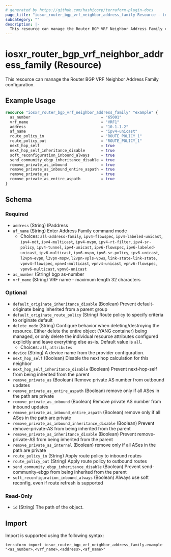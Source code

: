 ```yaml
---
# generated by https://github.com/hashicorp/terraform-plugin-docs
page_title: "iosxr_router_bgp_vrf_neighbor_address_family Resource - terraform-provider-iosxr"
subcategory: ""
description: |-
  This resource can manage the Router BGP VRF Neighbor Address Family configuration.
---
```


# iosxr_router_bgp_vrf_neighbor_address_family (Resource)

This resource can manage the Router BGP VRF Neighbor Address Family configuration.

## Example Usage

```terraform
resource "iosxr_router_bgp_vrf_neighbor_address_family" "example" {
  as_number                               = "65001"
  vrf_name                                = "VRF1"
  address                                 = "10.1.1.2"
  af_name                                 = "ipv4-unicast"
  route_policy_in                         = "ROUTE_POLICY_1"
  route_policy_out                        = "ROUTE_POLICY_1"
  next_hop_self                           = true
  next_hop_self_inheritance_disable       = true
  soft_reconfiguration_inbound_always     = true
  send_community_ebgp_inheritance_disable = true
  remove_private_as_inbound               = true
  remove_private_as_inbound_entire_aspath = true
  remove_private_as                       = true
  remove_private_as_entire_aspath         = true
}
```

<!-- schema generated by tfplugindocs -->
## Schema

### Required

- `address` (String) IPaddress
- `af_name` (String) Enter Address Family command mode
  - Choices: `all-address-family`, `ipv4-flowspec`, `ipv4-labeled-unicast`, `ipv4-mdt`, `ipv4-multicast`, `ipv4-mvpn`, `ipv4-rt-filter`, `ipv4-sr-policy`, `ipv4-tunnel`, `ipv4-unicast`, `ipv6-flowspec`, `ipv6-labeled-unicast`, `ipv6-multicast`, `ipv6-mvpn`, `ipv6-sr-policy`, `ipv6-unicast`, `l2vpn-evpn`, `l2vpn-mspw`, `l2vpn-vpls-vpws`, `link-state-link-state`, `vpnv4-flowspec`, `vpnv4-multicast`, `vpnv4-unicast`, `vpnv6-flowspec`, `vpnv6-multicast`, `vpnv6-unicast`
- `as_number` (String) bgp as-number
- `vrf_name` (String) VRF name - maximum length 32 characters

### Optional

- `default_originate_inheritance_disable` (Boolean) Prevent default-originate being inherited from a parent group
- `default_originate_route_policy` (String) Route policy to specify criteria to originate default
- `delete_mode` (String) Configure behavior when deleting/destroying the resource. Either delete the entire object (YANG container) being managed, or only delete the individual resource attributes configured explicitly and leave everything else as-is. Default value is `all`.
  - Choices: `all`, `attributes`
- `device` (String) A device name from the provider configuration.
- `next_hop_self` (Boolean) Disable the next hop calculation for this neighbor
- `next_hop_self_inheritance_disable` (Boolean) Prevent next-hop-self from being inherited from the parent
- `remove_private_as` (Boolean) Remove private AS number from outbound updates
- `remove_private_as_entire_aspath` (Boolean) remove only if all ASes in the path are private
- `remove_private_as_inbound` (Boolean) Remove private AS number from inbound updates
- `remove_private_as_inbound_entire_aspath` (Boolean) remove only if all ASes in the path are private
- `remove_private_as_inbound_inheritance_disable` (Boolean) Prevent remove-private-AS from being inherited from the parent
- `remove_private_as_inheritance_disable` (Boolean) Prevent remove-private-AS from being inherited from the parent
- `remove_private_as_internal` (Boolean) remove only if all ASes in the path are private
- `route_policy_in` (String) Apply route policy to inbound routes
- `route_policy_out` (String) Apply route policy to outbound routes
- `send_community_ebgp_inheritance_disable` (Boolean) Prevent send-community-ebgp from being inherited from the parent
- `soft_reconfiguration_inbound_always` (Boolean) Always use soft reconfig, even if route refresh is supported

### Read-Only

- `id` (String) The path of the object.

## Import

Import is supported using the following syntax:

```shell
terraform import iosxr_router_bgp_vrf_neighbor_address_family.example "<as_number>,<vrf_name>,<address>,<af_name>"
```

